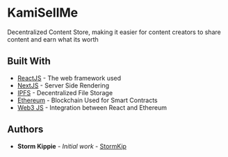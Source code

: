 # KamiSellMe

Decentralized Content Store, making it easier for content creators to share content and earn what its worth 

## Built With

* [ReactJS](https://reactjs.org/docs/getting-started.html/) - The web framework used
* [NextJS](https://nextjs.org/) - Server Side Rendering
* [IPFS](https://ipfs.io/) - Decentralized File Storage
* [Ethereum](https://www.ethereum.org/) - Blockchain Used for Smart Contracts 
* [Web3 JS](https://github.com/ethereum/web3.js/) - Integration between React and Ethereum 


## Authors

* **Storm Kippie** - *Initial work* - [StormKip](https://github.com/StormKip)
